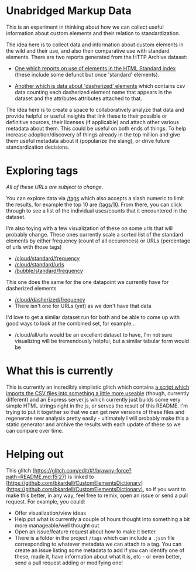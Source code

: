 # Unabridged Markup Data
This is an experiment in thinking about how we can collect useful information about custom elements and their relation to standardization.

The idea here is to collect data and information about custom elements in the wild and their use, and also their comparative use with standard elements.  There are two reports generated from the HTTP Archive dataset: 
  * [One which reports on use of elements in the HTML Standard index](https://discuss.httparchive.org/t/use-of-html-elements/1438) (these include some defunct but once 'standard' elements).
  
  * [Another which is data about 'dasherized' elements](https://discuss.httparchive.org/t/use-of-custom-elements-with-attributes/1592) which contains csv data counting each dasherized element name that appears in the dataset and the attributes attributes attached to that.

The idea here is to create a space to collaboratively analyze that data and provide helpful or useful insights that link these to their possible or definitive sources, their licenses (if applicable) and attach other various metadata about them.  This could be useful on both ends of things:  To help increase adoption/discovery of things already in the top million and give them useful metadata about it (popularize the slang), or drive future standardization decisions.

# Exploring tags
_All of these URLs are subject to change._

You can explore data via [/tags](/tags) which also accepts a slash numeric to limit the results, for example the top 10  are [/tags/10](/tags/10).  From there, you can click through to see a list of the individual uses/counts that it encountered in the dataset.

I'm also toying with a few visualization of these on some urls that will probably change.  These ones currently scale a sorted list of the standard elements by either frequency (count of all occurences) or URLs (percentage of urls with those tags)

* [/cloud/standard/frequency](/cloud/standard/frequency)
* [/cloud/standard/urls](/cloud/standard/urls)
* [/bubble/standard/frequency](/bubble/standard/frequency)

This one does the same for the one datapoint we currently have for dasherized elements
* [/cloud/dasherized/frequency](/cloud/dasherized/frequency)
* There isn't one for URLs (yet) as we don't have that data

I'd love to get a similar dataset run for both and be able to come up with good ways to look at the combined set, for example...

* /cloud/all/urls would be an excellent dataset to have, I'm not sure visualizing will be tremendously helpful, but a similar tabular form would be 

# What this is currently
This is currently an incredibly simplistic glitch which contains <a href="https://glitch.com/edit/#!/brawny-force?path=import-archive-csv.js">a script which imports the CSV files into something a little more useable</a> (though, currently different) and an Express server.js which currently just builds some very simple HTML strings right in the js, or serves the result of this README.  I'm trying to put it together so that we can get new versions of these files and regenerate new analysis pretty easily - ultimately I will probably make this a static generator and archive the results with each update of these so we can compare over time.



# Helping out
This glitch (https://glitch.com/edit/#!/brawny-force?path=README.md:15:27) is linked to [https://github.com/bkardell/CustomElementsDictionary](https://github.com/bkardell/CustomElementsDictionary), so if you want to make this better, in any way, feel free to remix, open an issue or send a pull request. For example, you could:

  * Offer visualization/view ideas
  * Help put what is currently a couple of hours thought into something a bit more manageable/well thought out
  * Open an issue/feature request about how to make it better
  * There is a folder in the project `/tags` which can include a `.json` file corresponding to whatever metadata we can attach to a tag.  You can create an issue listing some metadata to add if you can identify one of these, made it, have information about what it is, etc - or even better, send a pull request adding or modifying one!



